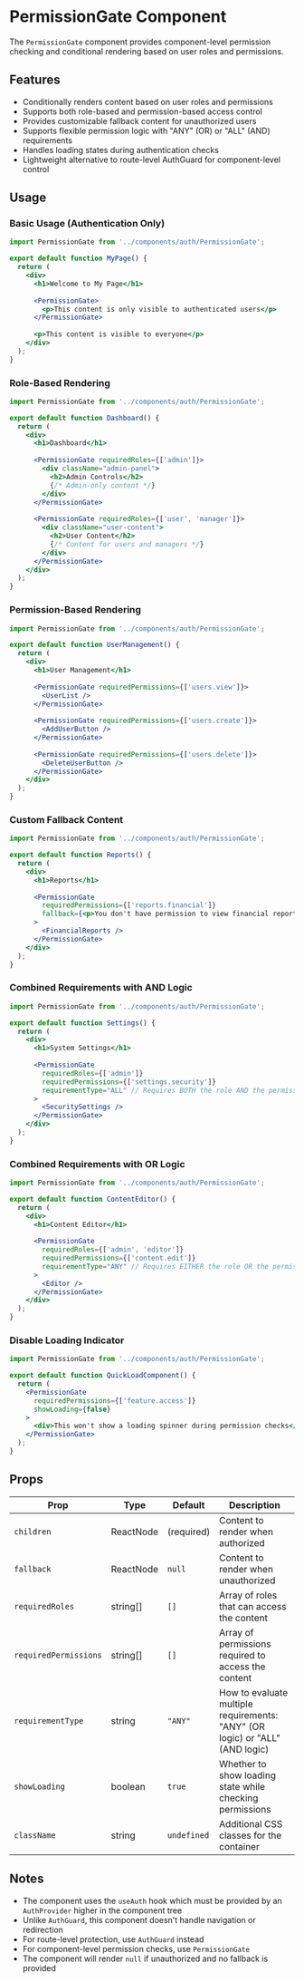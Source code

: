 # PermissionGate Component

The `PermissionGate` component provides component-level permission checking and conditional rendering based on user roles and permissions.

## Features

- Conditionally renders content based on user roles and permissions
- Supports both role-based and permission-based access control
- Provides customizable fallback content for unauthorized users
- Supports flexible permission logic with "ANY" (OR) or "ALL" (AND) requirements
- Handles loading states during authentication checks
- Lightweight alternative to route-level AuthGuard for component-level control

## Usage

### Basic Usage (Authentication Only)

```jsx
import PermissionGate from '../components/auth/PermissionGate';

export default function MyPage() {
  return (
    <div>
      <h1>Welcome to My Page</h1>
      
      <PermissionGate>
        <p>This content is only visible to authenticated users</p>
      </PermissionGate>
      
      <p>This content is visible to everyone</p>
    </div>
  );
}
```

### Role-Based Rendering

```jsx
import PermissionGate from '../components/auth/PermissionGate';

export default function Dashboard() {
  return (
    <div>
      <h1>Dashboard</h1>
      
      <PermissionGate requiredRoles={['admin']}>
        <div className="admin-panel">
          <h2>Admin Controls</h2>
          {/* Admin-only content */}
        </div>
      </PermissionGate>
      
      <PermissionGate requiredRoles={['user', 'manager']}>
        <div className="user-content">
          <h2>User Content</h2>
          {/* Content for users and managers */}
        </div>
      </PermissionGate>
    </div>
  );
}
```

### Permission-Based Rendering

```jsx
import PermissionGate from '../components/auth/PermissionGate';

export default function UserManagement() {
  return (
    <div>
      <h1>User Management</h1>
      
      <PermissionGate requiredPermissions={['users.view']}>
        <UserList />
      </PermissionGate>
      
      <PermissionGate requiredPermissions={['users.create']}>
        <AddUserButton />
      </PermissionGate>
      
      <PermissionGate requiredPermissions={['users.delete']}>
        <DeleteUserButton />
      </PermissionGate>
    </div>
  );
}
```

### Custom Fallback Content

```jsx
import PermissionGate from '../components/auth/PermissionGate';

export default function Reports() {
  return (
    <div>
      <h1>Reports</h1>
      
      <PermissionGate 
        requiredPermissions={['reports.financial']}
        fallback={<p>You don't have permission to view financial reports.</p>}
      >
        <FinancialReports />
      </PermissionGate>
    </div>
  );
}
```

### Combined Requirements with AND Logic

```jsx
import PermissionGate from '../components/auth/PermissionGate';

export default function Settings() {
  return (
    <div>
      <h1>System Settings</h1>
      
      <PermissionGate 
        requiredRoles={['admin']}
        requiredPermissions={['settings.security']}
        requirementType="ALL" // Requires BOTH the role AND the permission
      >
        <SecuritySettings />
      </PermissionGate>
    </div>
  );
}
```

### Combined Requirements with OR Logic

```jsx
import PermissionGate from '../components/auth/PermissionGate';

export default function ContentEditor() {
  return (
    <div>
      <h1>Content Editor</h1>
      
      <PermissionGate 
        requiredRoles={['admin', 'editor']}
        requiredPermissions={['content.edit']}
        requirementType="ANY" // Requires EITHER the role OR the permission
      >
        <Editor />
      </PermissionGate>
    </div>
  );
}
```

### Disable Loading Indicator

```jsx
import PermissionGate from '../components/auth/PermissionGate';

export default function QuickLoadComponent() {
  return (
    <PermissionGate 
      requiredPermissions={['feature.access']}
      showLoading={false}
    >
      <div>This won't show a loading spinner during permission checks</div>
    </PermissionGate>
  );
}
```

## Props

| Prop | Type | Default | Description |
|------|------|---------|-------------|
| `children` | ReactNode | (required) | Content to render when authorized |
| `fallback` | ReactNode | `null` | Content to render when unauthorized |
| `requiredRoles` | string[] | `[]` | Array of roles that can access the content |
| `requiredPermissions` | string[] | `[]` | Array of permissions required to access the content |
| `requirementType` | string | `"ANY"` | How to evaluate multiple requirements: "ANY" (OR logic) or "ALL" (AND logic) |
| `showLoading` | boolean | `true` | Whether to show loading state while checking permissions |
| `className` | string | `undefined` | Additional CSS classes for the container |

## Notes

- The component uses the `useAuth` hook which must be provided by an `AuthProvider` higher in the component tree
- Unlike `AuthGuard`, this component doesn't handle navigation or redirection
- For route-level protection, use `AuthGuard` instead
- For component-level permission checks, use `PermissionGate`
- The component will render `null` if unauthorized and no fallback is provided
